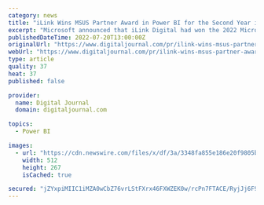 ```yaml
---
category: news
title: "iLink Wins MSUS Partner Award in Power BI for the Second Year in a Row"
excerpt: "Microsoft announced that iLink Digital had won the 2022 Microsoft US Partner Award in Power BI. The Microsoft US Partner Award (MSUS) program complements the global Microsoft Partner of the Year ..."
publishedDateTime: 2022-07-20T13:00:00Z
originalUrl: "https://www.digitaljournal.com/pr/ilink-wins-msus-partner-award-in-power-bi-for-the-second-year-in-a-row"
webUrl: "https://www.digitaljournal.com/pr/ilink-wins-msus-partner-award-in-power-bi-for-the-second-year-in-a-row"
type: article
quality: 37
heat: 37
published: false

provider:
  name: Digital Journal
  domain: digitaljournal.com

topics:
  - Power BI

images:
  - url: "https://cdn.newswire.com/files/x/df/3a/3348fa855e186e20f9805bdea87c.jpg"
    width: 512
    height: 267
    isCached: true

secured: "jZYxpiMIIC1iMZA0wCbZ76vrLStFXrx46FXWZEK0w/rcPn7FTACE/RyjJj6F9yqxYghDO7gJMgWK78IYw9px6oWhubZ4nFv7aqcH+L5KnxhiDomhuJTn3RAJA1Gr2Qv3Tj2VvzCYRPm0vNSfX2XJP0/lly62yX5jMXCpJNyi3P7wbspxCuWrIyksX1hRikI+68eyC4/9UpAaejvmzJQoNjrsIO8IqtdwqHDfE7dNipbKvs+cGFMwm03WBk44m3SsxXXORi6s9tDdLm+Xo0W6hur5cVcb6RhbZAVqWBSmla5wLAsP5n37XHiq6ZC/Zn6b7z833zc20/L7/hsdZI0JKdFWtukvYZD/IE9PsZqMcyM=;nyXL6J+8wM+w9HLJMEk2UA=="
---
```


